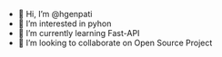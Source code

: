 - 👋 Hi, I’m @hgenpati
- 👀 I’m interested in pyhon
- 🌱 I’m currently learning Fast-API
- 💞️ I’m looking to collaborate on Open Source Project

<!---
hgenpati/hgenpati is a ✨ special ✨ repository because its `README.md` (this file) appears on your GitHub profile.
You can click the Preview link to take a look at your changes.
--->
